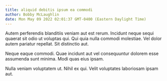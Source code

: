 ```yaml
---
title: aliquid debitis ipsum ea commodi
author: Bobby McLaughlin
date: Mon May 09 2022 02:01:37 GMT-0400 (Eastern Daylight Time)
---
```

Autem perferendis blanditiis veniam aut est rerum. Incidunt neque sequi quaerat sit odio ut voluptas qui. Qui quia nulla commodi molestiae. Vel dolor autem pariatur repellat. Sit distinctio aut.

 Neque eaque commodi. Quae incidunt aut vel consequuntur dolorem esse assumenda sunt minima. Modi quas eius ipsam.

 Nulla veniam voluptatem ut. Nihil ex qui. Velit voluptates laboriosam ipsam aut.